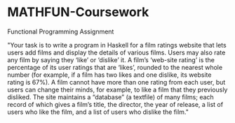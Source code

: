 # MATHFUN-Coursework
Functional Programming Assignment

"Your task is to write a program in Haskell for a film ratings website that lets users add films
and display the details of various films. Users may also rate any film by saying they ‘like’
or ‘dislike’ it. A film’s ‘web-site rating’ is the percentage of its user ratings that are ‘likes’,
rounded to the nearest whole number (for example, if a film has two likes and one dislike,
its website rating is 67%). A film cannot have more than one rating from each user, but
users can change their minds, for example, to like a film that they previously disliked. The
site maintains a “database” (a textfile) of many films; each record of which gives a film’s
title, the director, the year of release, a list of users who like the film, and a list of users who
dislike the film."
